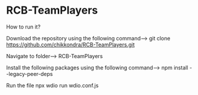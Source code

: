 # RCB-TeamPlayers

How to run it?

Download the repository using the following command-->
git clone https://github.com/chikkondra/RCB-TeamPlayers.git

Navigate to folder--> RCB-TeamPlayers

Install the following packages using the following command-->
npm install --legacy-peer-deps

Run the file
npx wdio run wdio.conf.js
